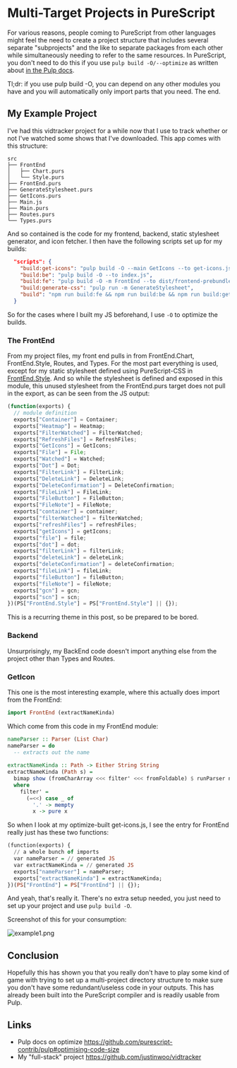 # Multi-Target Projects in PureScript

For various reasons, people coming to PureScript from other languages might feel the need to create a project structure that includes several separate "subprojects" and the like to separate packages from each other while simultaneously needing to refer to the same resources. In PureScript, you don't need to do this if you use `pulp build -O/--optimize` as written about [in the Pulp docs](https://github.com/purescript-contrib/pulp#optimising-code-size).

Tl;dr: if you use pulp build -O, you can depend on any other modules you have and you will automatically only import parts that you need. The end.

## My Example Project

I've had this vidtracker project for a while now that I use to track whether or not I've watched some shows that I've downloaded. This app comes with this structure:

```
src
├── FrontEnd
│   ├── Chart.purs
│   └── Style.purs
├── FrontEnd.purs
├── GenerateStylesheet.purs
├── GetIcons.purs
├── Main.js
├── Main.purs
├── Routes.purs
└── Types.purs
```

And so contained is the code for my frontend, backend, static stylesheet generator, and icon fetcher. I then have the following scripts set up for my builds:

```json
  "scripts": {
    "build:get-icons": "pulp build -O --main GetIcons --to get-icons.js",
    "build:be": "pulp build -O --to index.js",
    "build:fe": "pulp build -O -m FrontEnd --to dist/frontend-prebundle.js && webpack -p",
    "build:generate-css": "pulp run -m GenerateStylesheet",
    "build": "npm run build:fe && npm run build:be && npm run build:get-icons && npm run build:generate-css"
  }
```

So for the cases where I built my JS beforehand, I use `-O` to optimize the builds.

### The FrontEnd

From my project files, my front end pulls in from FrontEnd.Chart, FrontEnd.Style, Routes, and Types. For the most part everything is used, except for my static stylesheet defined using PureScript-CSS in [FrontEnd.Style](https://github.com/justinwoo/vidtracker/blob/a6b684b7cb903a2ffdd5c4764d746f8fb7ca2a72/src/FrontEnd/Style.purs#L63). And so while the stylesheet is defined and exposed in this module, this unused stylesheet from the FrontEnd.purs target does not pull in the export, as can be seen from the JS output:

```js
(function(exports) {
  // module definition
  exports["Container"] = Container;
  exports["Heatmap"] = Heatmap;
  exports["FilterWatched"] = FilterWatched;
  exports["RefreshFiles"] = RefreshFiles;
  exports["GetIcons"] = GetIcons;
  exports["File"] = File;
  exports["Watched"] = Watched;
  exports["Dot"] = Dot;
  exports["FilterLink"] = FilterLink;
  exports["DeleteLink"] = DeleteLink;
  exports["DeleteConfirmation"] = DeleteConfirmation;
  exports["FileLink"] = FileLink;
  exports["FileButton"] = FileButton;
  exports["FileNote"] = FileNote;
  exports["container"] = container;
  exports["filterWatched"] = filterWatched;
  exports["refreshFiles"] = refreshFiles;
  exports["getIcons"] = getIcons;
  exports["file"] = file;
  exports["dot"] = dot;
  exports["filterLink"] = filterLink;
  exports["deleteLink"] = deleteLink;
  exports["deleteConfirmation"] = deleteConfirmation;
  exports["fileLink"] = fileLink;
  exports["fileButton"] = fileButton;
  exports["fileNote"] = fileNote;
  exports["gcn"] = gcn;
  exports["scn"] = scn;
})(PS["FrontEnd.Style"] = PS["FrontEnd.Style"] || {});
```

This is a recurring theme in this post, so be prepared to be bored.

### Backend

Unsurprisingly, my BackEnd code doesn't import anything else from the project other than Types and Routes.

### GetIcon

This one is the most interesting example, where this actually does import from the FrontEnd:

```hs
import FrontEnd (extractNameKinda)
```

Which come from this code in my FrontEnd module:

```hs
nameParser :: Parser (List Char)
nameParser = do
  -- extracts out the name
  
extractNameKinda :: Path -> Either String String
extractNameKinda (Path s) =
  bimap show (fromCharArray <<< filter' <<< fromFoldable) $ runParser nameParser s
  where
    filter' =
      (=<<) case _ of
        '.' -> mempty
        x -> pure x
```

So when I look at my optimize-built get-icons.js, I see the entry for FrontEnd really just has these two functions:

```hs
(function(exports) {
  // a whole bunch of imports
  var nameParser = // generated JS
  var extractNameKinda = // generated JS
  exports["nameParser"] = nameParser;
  exports["extractNameKinda"] = extractNameKinda;
})(PS["FrontEnd"] = PS["FrontEnd"] || {});
```

And yeah, that's really it. There's no extra setup needed, you just need to set up your project and use `pulp build -O`.

Screenshot of this for your consumption:

![example1.png](https://qiita-image-store.s3.amazonaws.com/0/42481/92e433fd-500c-4cd4-a3be-8f1629f1ecb0.png)

## Conclusion

Hopefully this has shown you that you really don't have to play some kind of game with trying to set up a multi-project directory structure to make sure you don't have some redundant/useless code in your outputs. This has already been built into the PureScript compiler and is readily usable from Pulp.

## Links

* Pulp docs on optimize https://github.com/purescript-contrib/pulp#optimising-code-size
* My "full-stack" project https://github.com/justinwoo/vidtracker